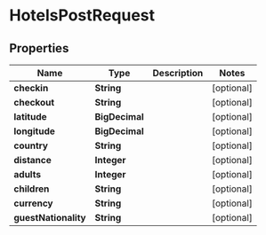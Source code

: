 

# HotelsPostRequest


## Properties

| Name | Type | Description | Notes |
|------------ | ------------- | ------------- | -------------|
|**checkin** | **String** |  |  [optional] |
|**checkout** | **String** |  |  [optional] |
|**latitude** | **BigDecimal** |  |  [optional] |
|**longitude** | **BigDecimal** |  |  [optional] |
|**country** | **String** |  |  [optional] |
|**distance** | **Integer** |  |  [optional] |
|**adults** | **Integer** |  |  [optional] |
|**children** | **String** |  |  [optional] |
|**currency** | **String** |  |  [optional] |
|**guestNationality** | **String** |  |  [optional] |



